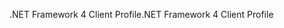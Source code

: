 <span data-ttu-id="495b3-101">.NET Framework 4 Client Profile</span><span class="sxs-lookup"><span data-stu-id="495b3-101">.NET Framework 4 Client Profile</span></span>
